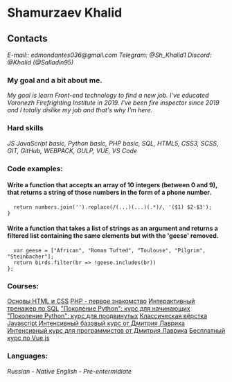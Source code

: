 # Shamurzaev Khalid

## Contacts

_E-mail:: edmondantes036@gmail.com_
_Telegram: @Sh_Khalid1_
_Discord: @Khalid (@Salladin95)_

### My goal and a bit about me.

_My goal is learn Front-end technology to find a new job. I've educated Voronezh Firefrighting Institute in 2019. I've been fire inspector since 2019 and I totally dislike my job and that's why I'm here._

### Hard skills

_JS JavaScript basic, Python basic, PHP basic, SQL, HTML5, CSS3, SCSS, GIT, GitHub, WEBPACK, GULP, VUE, VS Code_


### Code examples:

#### Write a function that accepts an array of 10 integers (between 0 and 9), that returns a string of those numbers in the form of a phone number.

```function createPhoneNumber(numbers){
  return numbers.join('').replace(/(...)(...)(.*)/, '($1) $2-$3');
}
```

#### Write a function that takes a list of strings as an argument and returns a filtered list containing the same elements but with the 'geese' removed.

```function gooseFilter (birds) {
  var geese = ["African", "Roman Tufted", "Toulouse", "Pilgrim", "Steinbacher"];
  return birds.filter(br => !geese.includes(br))
};
```

### Courses:
[Основы HTML и CSS](https://stepik.org/course/52164/syllabus)
[PHP - первое знакомство](https://stepik.org/course/87314/syllabus)
[Интерактивный тренажер по SQL](https://stepik.org/course/63054/syllabus)
["Поколение Python": курс для начинающих](https://stepik.org/course/58852/syllabus)
["Поколение Python": курс для продвинутых](https://stepik.org/course/68343/syllabus)
[Классическая вёрстка](https://html.dmitrylavrik.ru/?utm=site-courses)
[Javascript Интенсивный базовый курс от Дмитрия Лаврика](https://js.dmitrylavrik.ru/?utm=site-courses)
[Интенсивный курс для программистов от Дмитрия Лаврика](https://js.dmitrylavrik.ru/frontend/?utm=site-courses)
[Бесплатный курс по Vue.js](https://www.youtube.com/playlist?list=PLvTBThJr861yMBhpKafII3HZLAYujuNWw)

### Languages:
_Russian - Native_
_English - Pre-entermidiate_
